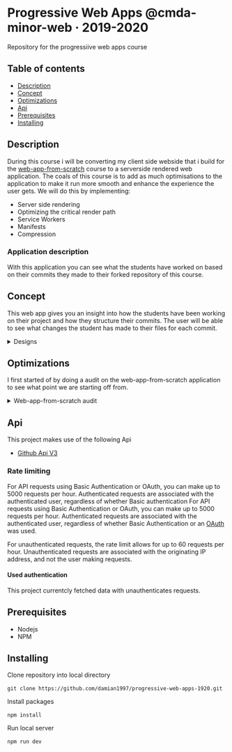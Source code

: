 # Progressive Web Apps @cmda-minor-web · 2019-2020
Repository for the progressiive web apps course

## Table of contents
* [Description](description)
* [Concept](concept)
* [Optimizations](optimizations)
* [Api](api)
* [Prerequisites](prerequisites)
* [Installing](installing)

## Description
During this course i will be converting my client side webside that i build for the [web-app-from-scratch](https://github.com/damian1997/web-app-from-scratch-1920) course to a serverside rendered web application.
The coals of this course is to add as much optimisations to the application to make it run more smooth and enhance the experience the user gets. We will do this by
implementing:
* Server side rendering
* Optimizing the critical render path
* Service Workers
* Manifests
* Compression

### Application description
With this application you can see what the students have worked on based on their commits they made to their forked repository of this course.

## Concept
This web app gives you an insight into how the students have been working on their project and how they structure their commits. The user will be able
to see what changes the student has made to their files for each commit.

<details>
<summary>Designs</summary>

**Desktop design overviewpage**

<img src="./github/images/design-1.png" alt="">

**Mobile designs**

<img src="./github/images/design-2.png" alt="">

<img src="./github/images/design-3.png" alt="">

</details>

## Optimizations
I first started of by doing a audit on the web-app-from-scratch application to see what point we are starting off from.

<details>
<summary>Web-app-from-scratch audit</summary>
<img src="./github/images/testing/audit-pwa.png" alt="wafs audit starting point">
</details>

## Api
This project makes use of the following Api
* [Github Api V3](https://developer.github.com/v3/)

### Rate limiting
For API requests using Basic Authentication or OAuth, you can make up to 5000 requests per hour. Authenticated requests are associated with the authenticated user, regardless of whether Basic authentication For API requests using Basic Authentication or OAuth, you can make up to 5000 requests per hour. Authenticated requests are associated with the authenticated user, regardless of whether Basic Authentication or an [OAuth](https://developer.github.com/v3/#oauth2-token-sent-in-a-header) was used.

For unauthenticated requests, the rate limit allows for up to 60 requests per hour. Unauthenticated requests are associated with the originating IP address, and not the user making requests.

#### Used authentication
This project currentcly fetched data with unauthenticates requests.

## Prerequisites
* Nodejs
* NPM

## Installing
Clone repository into local directory
```
git clone https://github.com/damian1997/progressive-web-apps-1920.git
```

Install packages
```
npm install
```

Run local server
```
npm run dev
```
